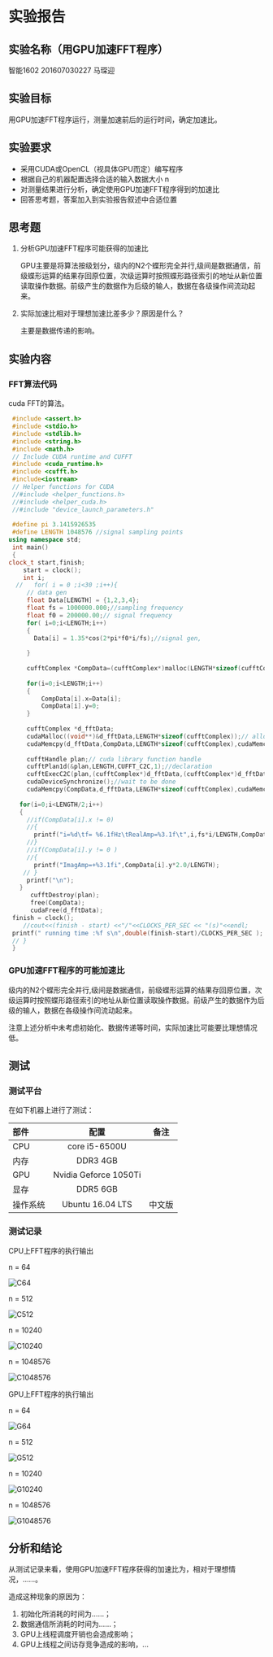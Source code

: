 # 实验报告

## 实验名称（用GPU加速FFT程序）

智能1602 201607030227 马琛迎

## 实验目标

用GPU加速FFT程序运行，测量加速前后的运行时间，确定加速比。

## 实验要求

* 采用CUDA或OpenCL（视具体GPU而定）编写程序
* 根据自己的机器配置选择合适的输入数据大小 n
* 对测量结果进行分析，确定使用GPU加速FFT程序得到的加速比
* 回答思考题，答案加入到实验报告叙述中合适位置

## 思考题

1. 分析GPU加速FFT程序可能获得的加速比

    GPU主要是将算法按级划分，级内的N2个蝶形完全并行,级间是数据通信，前级蝶形运算的结果存回原位置，次级运算时按照蝶形路径索引的地址从新位置读取操作数据。前级产生的数据作为后级的输人，数据在各级操作间流动起来。
    
2. 实际加速比相对于理想加速比差多少？原因是什么？
    
    主要是数据传递的影响。

## 实验内容

### FFT算法代码

cuda FFT的算法。

```c++
 #include <assert.h>
 #include <stdio.h>
 #include <stdlib.h>
 #include <string.h>
 #include <math.h>
 // Include CUDA runtime and CUFFT
 #include <cuda_runtime.h>
 #include <cufft.h>
 #include<iostream>
 // Helper functions for CUDA
 //#include <helper_functions.h>
 //#include <helper_cuda.h>
 //#include "device_launch_parameters.h"
 
 #define pi 3.1415926535
 #define LENGTH 1048576 //signal sampling points
using namespace std;
 int main()
 {
clock_t start,finish;
    start = clock();
	int i;
  //   for( i = 0 ;i<30 ;i++){
     // data gen
     float Data[LENGTH] = {1,2,3,4};
     float fs = 1000000.000;//sampling frequency
     float f0 = 200000.00;// signal frequency
     for( i=0;i<LENGTH;i++)
     {
       Data[i] = 1.35*cos(2*pi*f0*i/fs);//signal gen,
        
     }
 
     cufftComplex *CompData=(cufftComplex*)malloc(LENGTH*sizeof(cufftComplex));//allocate memory for the data in host
     
     for(i=0;i<LENGTH;i++)
     {
         CompData[i].x=Data[i];
         CompData[i].y=0;
     }
 
     cufftComplex *d_fftData;
     cudaMalloc((void**)&d_fftData,LENGTH*sizeof(cufftComplex));// allocate memory for the data in device
     cudaMemcpy(d_fftData,CompData,LENGTH*sizeof(cufftComplex),cudaMemcpyHostToDevice);// copy data from host to device
 
     cufftHandle plan;// cuda library function handle
     cufftPlan1d(&plan,LENGTH,CUFFT_C2C,1);//declaration
     cufftExecC2C(plan,(cufftComplex*)d_fftData,(cufftComplex*)d_fftData,CUFFT_FORWARD);//execute
     cudaDeviceSynchronize();//wait to be done
     cudaMemcpy(CompData,d_fftData,LENGTH*sizeof(cufftComplex),cudaMemcpyDeviceToHost);// copy the result from device to host
  
   for(i=0;i<LENGTH/2;i++)
   {
     //if(CompData[i].x != 0)
     //{
       printf("i=%d\tf= %6.1fHz\tRealAmp=%3.1f\t",i,fs*i/LENGTH,CompData[i].x*2.0/LENGTH);//print the result:
     //}
     //if(CompData[i].y != 0 )
     //{
       printf("ImagAmp=+%3.1fi",CompData[i].y*2.0/LENGTH);
    // } 
     printf("\n");
   }
      cufftDestroy(plan);
      free(CompData);
      cudaFree(d_fftData);
 finish = clock();
    //cout<<(finish - start) <<"/"<<CLOCKS_PER_SEC << "(s)"<<endl;
 printf(" running time :%f s\n",double(finish-start)/CLOCKS_PER_SEC );
 //	}
 }

```

### GPU加速FFT程序的可能加速比

级内的N2个蝶形完全并行,级间是数据通信，前级蝶形运算的结果存回原位置，次级运算时按照蝶形路径索引的地址从新位置读取操作数据。前级产生的数据作为后级的输人，数据在各级操作间流动起来。

注意上述分析中未考虑初始化、数据传递等时间，实际加速比可能要比理想情况低。

## 测试

### 测试平台

在如下机器上进行了测试：

| 部件     | 配置             | 备注   |
| :--------|:----------------:| :-----:|
| CPU      | core i5-6500U    |        |
| 内存     | DDR3 4GB         |        |
| GPU      | Nvidia Geforce 1050Ti    |        |
| 显存     | DDR5 6GB         |        |
| 操作系统 | Ubuntu 16.04 LTS | 中文版 |


### 测试记录

CPU上FFT程序的执行输出

n = 64

![C64](https://github.com/luojike/comparch/blob/master/2018/labs/lab4/201607030227/64-CPU.png)

n = 512

![C512](https://github.com/luojike/comparch/blob/master/2018/labs/lab4/201607030227/512-CPU.png)

n = 10240

![C10240](https://github.com/luojike/comparch/blob/master/2018/labs/lab4/201607030227/10240-CPU.png)

n = 1048576

![C1048576](https://github.com/luojike/comparch/blob/master/2018/labs/lab4/201607030227/1048576-CPU.png)

GPU上FFT程序的执行输出

n = 64

![G64](https://github.com/luojike/comparch/blob/master/2018/labs/lab4/201607030227/64-GPU.png)

n = 512

![G512](https://github.com/luojike/comparch/blob/master/2018/labs/lab4/201607030227/512-GPU.png)

n = 10240

![G10240](https://github.com/luojike/comparch/blob/master/2018/labs/lab4/201607030227/10240-GPU.png)

n = 1048576

![G1048576](https://github.com/luojike/comparch/blob/master/2018/labs/lab4/201607030227/1048576-GPU.png)


## 分析和结论

从测试记录来看，使用GPU加速FFT程序获得的加速比为，相对于理想情况，......。

造成这种现象的原因为：

1. 初始化所消耗的时间为......；
2. 数据通信所消耗的时间为......；
3. GPU上线程调度开销也会造成影响；
4. GPU上线程之间访存竞争造成的影响，...


